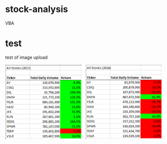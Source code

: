 # stock-analysis
VBA
# test
test of image upload

![2017_2018 Results](https://github.com/honoruru/stock-analysis/blob/main/2017_2018%20Results.png)

